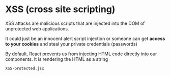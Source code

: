# XSS (cross site scripting)

XSS attacks are malicious scripts that are injected into the DOM of unprotected web applications. 

It could just be an innocent alert script injection or someone can get **access to your cookies** and steal your private credentials (passwords)


By default, React prevents us from injecting HTML code directly into our components. It is rendering the HTML as a string
```
XSS-protected.jsx
```
